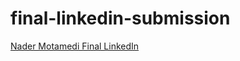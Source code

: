 # final-linkedin-submission

<!--- In the text below, please replace "Your Name" with your name, and provide a link to your LinkedIn in the parenthesis. --->

[Nader Motamedi Final LinkedIn](https://www.linkedin.com/in/nadermmotamedi/)
